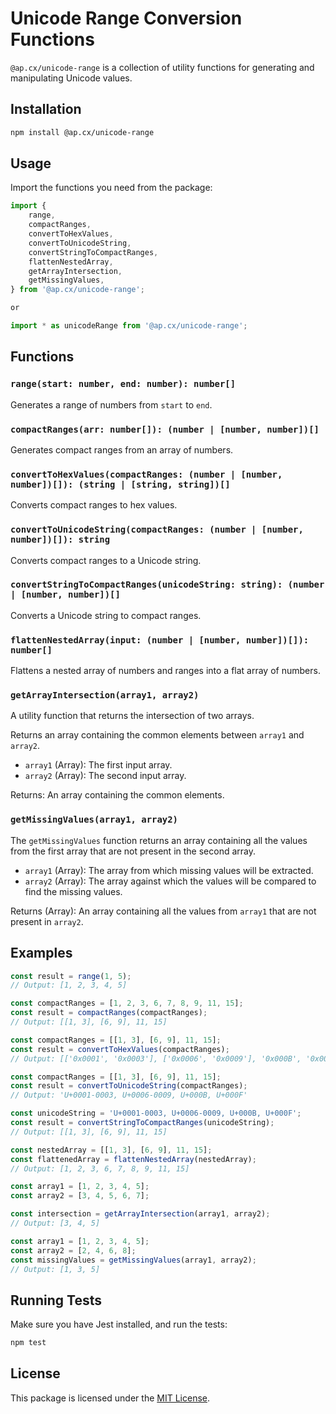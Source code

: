 

# Unicode Range Conversion Functions

`@ap.cx/unicode-range` is a collection of utility functions for generating and manipulating Unicode values.

## Installation

```bash
npm install @ap.cx/unicode-range
```

## Usage

Import the functions you need from the package:

```javascript
import { 
    range, 
    compactRanges, 
    convertToHexValues, 
    convertToUnicodeString, 
    convertStringToCompactRanges, 
    flattenNestedArray, 
    getArrayIntersection,
    getMissingValues,
} from '@ap.cx/unicode-range';

or

import * as unicodeRange from '@ap.cx/unicode-range';

```

## Functions

### `range(start: number, end: number): number[]`

Generates a range of numbers from `start` to `end`.

### `compactRanges(arr: number[]): (number | [number, number])[]`

Generates compact ranges from an array of numbers.

### `convertToHexValues(compactRanges: (number | [number, number])[]): (string | [string, string])[]`

Converts compact ranges to hex values.

### `convertToUnicodeString(compactRanges: (number | [number, number])[]): string`

Converts compact ranges to a Unicode string.

### `convertStringToCompactRanges(unicodeString: string): (number | [number, number])[]`

Converts a Unicode string to compact ranges.

### `flattenNestedArray(input: (number | [number, number])[]): number[]`

Flattens a nested array of numbers and ranges into a flat array of numbers.

### `getArrayIntersection(array1, array2)`

A utility function that returns the intersection of two arrays.

Returns an array containing the common elements between `array1` and `array2`.

- `array1` (Array): The first input array.
- `array2` (Array): The second input array.

Returns: An array containing the common elements.

### `getMissingValues(array1, array2)`

The `getMissingValues` function returns an array containing all the values from the first array that are not present in the second array.

- `array1` (Array): The array from which missing values will be extracted.
- `array2` (Array): The array against which the values will be compared to find the missing values.

Returns (Array): An array containing all the values from `array1` that are not present in `array2`.

## Examples

```javascript
const result = range(1, 5);
// Output: [1, 2, 3, 4, 5]

const compactRanges = [1, 2, 3, 6, 7, 8, 9, 11, 15];
const result = compactRanges(compactRanges);
// Output: [[1, 3], [6, 9], 11, 15]

const compactRanges = [[1, 3], [6, 9], 11, 15];
const result = convertToHexValues(compactRanges);
// Output: [['0x0001', '0x0003'], ['0x0006', '0x0009'], '0x000B', '0x000F']

const compactRanges = [[1, 3], [6, 9], 11, 15];
const result = convertToUnicodeString(compactRanges);
// Output: 'U+0001-0003, U+0006-0009, U+000B, U+000F'

const unicodeString = 'U+0001-0003, U+0006-0009, U+000B, U+000F';
const result = convertStringToCompactRanges(unicodeString);
// Output: [[1, 3], [6, 9], 11, 15]

const nestedArray = [[1, 3], [6, 9], 11, 15];
const flattenedArray = flattenNestedArray(nestedArray);
// Output: [1, 2, 3, 6, 7, 8, 9, 11, 15]

const array1 = [1, 2, 3, 4, 5];
const array2 = [3, 4, 5, 6, 7];

const intersection = getArrayIntersection(array1, array2);
// Output: [3, 4, 5]

const array1 = [1, 2, 3, 4, 5];
const array2 = [2, 4, 6, 8];
const missingValues = getMissingValues(array1, array2);
// Output: [1, 3, 5]


```

## Running Tests

Make sure you have Jest installed, and run the tests:

```bash
npm test
```

## License

This package is licensed under the [MIT License](LICENSE).


